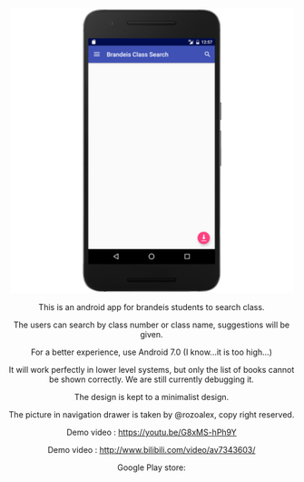 
<div style="text-align:center"><a href="http://www.youtube.com/watch?feature=player_embedded&v=G8xMS-hPh9Y
" target="_blank"><img src="https://github.com/rozoalex/AVL-tree/blob/master/%E5%9B%BE%E7%89%871.png" 
alt="IMAGE ALT TEXT HERE" width="500" height="500" border="0" /></a>

This is an android app for brandeis students to search class.

The users can search by class number or class name, suggestions will be given.

For a better experience, use Android 7.0 (I know...it is too high...)

It will work perfectly in lower level systems, but only the list of books cannot be shown correctly. We are still currently debugging it.

The design is kept to a minimalist design. 

The picture in navigation drawer is taken by @rozoalex, copy right reserved. 

Demo video : https://youtu.be/G8xMS-hPh9Y

Demo video : http://www.bilibili.com/video/av7343603/

Google Play store:
